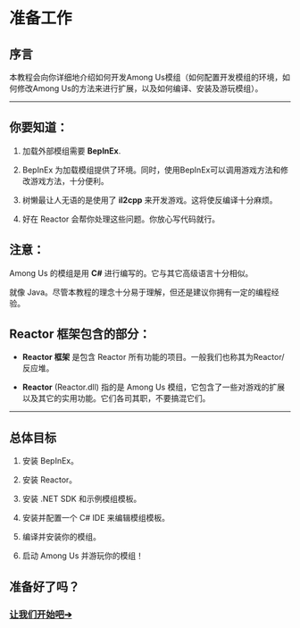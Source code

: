 # 准备工作

## 序言

本教程会向你详细地介绍如何开发Among Us模组（如何配置开发模组的环境，如何修改Among Us的方法来进行扩展，以及如何编译、安装及游玩模组）。


---


## 你要知道：

1. 加载外部模组需要 **BepInEx**.

2. BepInEx 为加载模组提供了环境。同时，使用BepInEx可以调用游戏方法和修改游戏方法，十分便利。

3. 树懒最让人无语的是使用了 **il2cpp** 来开发游戏。这将使反编译十分麻烦。

4. 好在 Reactor 会帮你处理这些问题。你放心写代码就行。


## 注意：

Among Us 的模组是用 **C#** 进行编写的。它与其它高级语言十分相似。

就像 Java。尽管本教程的理念十分易于理解，但还是建议你拥有一定的编程经验。


## Reactor 框架包含的部分：

- **Reactor 框架** 是包含 Reactor 所有功能的项目。一般我们也称其为Reactor/反应堆。

- **Reactor** (Reactor.dll) 指的是 Among Us 模组，它包含了一些对游戏的扩展以及其它的实用功能。它们各司其职，不要搞混它们。

---

## 总体目标

1. 安装 BepInEx。

2. 安装 Reactor。

3. 安装 .NET SDK 和示例模组模板。

4. 安装并配置一个 C# IDE 来编辑模组模板。

5. 编译并安装你的模组。

6. 启动 Among Us 并游玩你的模组！


## 准备好了吗？


### [让我们开始吧➔](/docs/quick_start/install_bepinex.md)
